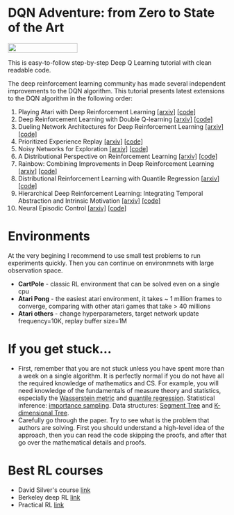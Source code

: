 # DQN Adventure: from Zero to State of the Art


<img width="160px" height="22px" href="https://github.com/pytorch/pytorch" src="https://pp.userapi.com/c847120/v847120960/82b4/xGBK9pXAkw8.jpg">

This is easy-to-follow step-by-step Deep Q Learning tutorial with clean readable code.

The deep reinforcement learning community has made several independent improvements to the DQN algorithm. This tutorial presents latest extensions to the DQN algorithm in the following order: 

  1. Playing Atari with Deep Reinforcement Learning [[arxiv]](https://www.cs.toronto.edu/~vmnih/docs/dqn.pdf) [[code]](https://github.com/higgsfield/RL-Adventure-DQN/blob/master/1.dqn.ipynb)
  2. Deep Reinforcement Learning with Double Q-learning [[arxiv]](https://arxiv.org/abs/1509.06461) [[code]](https://github.com/higgsfield/RL-Adventure-DQN/blob/master/2.double%20dqn.ipynb)
  3. Dueling Network Architectures for Deep Reinforcement Learning [[arxiv]](https://arxiv.org/abs/1511.06581) [[code]](https://github.com/higgsfield/RL-Adventure-DQN/blob/master/3.dueling%20dqn.ipynb)
  4. Prioritized Experience Replay [[arxiv]](https://arxiv.org/abs/1511.05952) [[code]](https://github.com/higgsfield/RL-Adventure-DQN/blob/master/4.prioritized%20dqn.ipynb)
  5. Noisy Networks for Exploration [[arxiv]](https://arxiv.org/abs/1706.10295) [[code]](https://github.com/higgsfield/RL-Adventure-DQN/blob/master/5.noisy%20dqn.ipynb)
  6. A Distributional Perspective on Reinforcement Learning [[arxiv]](https://arxiv.org/pdf/1707.06887.pdf) [[code]](https://github.com/higgsfield/RL-Adventure-DQN/blob/master/6.categorical%20dqn.ipynb)
  7. Rainbow: Combining Improvements in Deep Reinforcement Learning [[arxiv]](https://arxiv.org/abs/1710.02298) [[code]](https://github.com/higgsfield/RL-Adventure-DQN/blob/master/7.rainbow%20dqn.ipynb)
  8. Distributional Reinforcement Learning with Quantile Regression [[arxiv]](https://arxiv.org/pdf/1710.10044.pdf) [[code]](https://github.com/higgsfield/RL-Adventure-DQN/blob/master/8.quantile%20regression%20dqn.ipynb)
  9. Hierarchical Deep Reinforcement Learning: Integrating Temporal Abstraction and Intrinsic Motivation  [[arxiv]](https://arxiv.org/abs/1604.06057) [[code]](https://github.com/higgsfield/RL-Adventure-DQN/blob/master/9.hierarchical%20dqn.ipynb)
  10. Neural Episodic Control [[arxiv]](https://arxiv.org/pdf/1703.01988.pdf) [[code]](#)

# Environments
At the very begining I recommend to use small test problems to run experiments quickly. Then you can continue on environmnets with large observation space. 

  - **CartPole** - classic RL environment that can be solved even on a single cpu
  - **Atari Pong** - the easiest atari environment, it takes ~ 1 million frames to converge, comparing with other atari games that take > 40 millions
  - **Atari others** - change hyperparameters, target network update frequency=10K, replay buffer size=1M

# If you get stuck… 
- First, remember that you are not stuck unless you have spent more than a week on a single algorithm. It is perfectly normal if you do not have all the required knowledge of mathematics and CS. For example, you will need knowledge of the fundamentals of measure theory and statistics, especially the [Wasserstein metric](https://en.wikipedia.org/wiki/Wasserstein_metric) and [quantile regression](https://en.wikipedia.org/wiki/Quantile_regression). Statistical inference: [ importance sampling](https://en.wikipedia.org/wiki/Importance_sampling). Data structures: [Segment Tree](https://leetcode.com/tag/segment-tree/) and [K-dimensional Tree](https://en.wikipedia.org/wiki/K-d_tree).
- Carefully go through the paper. Try to see what is the problem that authors are solving. First you should understand a high-level idea of the approach, then you can read the code skipping the proofs, and after that go over the mathematical details and proofs.

# Best RL courses
- David Silver's course [link](http://rll.berkeley.edu/deeprlcourse/)
- Berkeley deep RL [link](http://rll.berkeley.edu/deeprlcourse/)
- Practical RL [link](https://github.com/yandexdataschool/Practical_RL)
